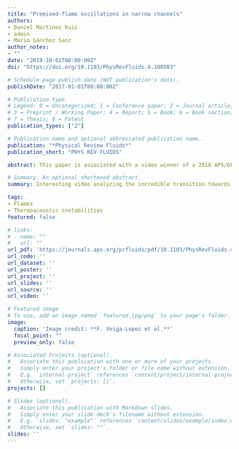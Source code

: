 ```yaml
---
title: "Premixed-flame oscillations in narrow channels"
authors:
- Daniel Martínez Ruiz
- admin
- Mario Sánchez Sanz
author_notes:
- ""
date: "2019-10-01T00:00:00Z"
doi: "https://doi.org/10.1103/PhysRevFluids.4.100503"

# Schedule page publish date (NOT publication's date).
publishDate: "2017-01-01T00:00:00Z"

# Publication type.
# Legend: 0 = Uncategorized; 1 = Conference paper; 2 = Journal article;
# 3 = Preprint / Working Paper; 4 = Report; 5 = Book; 6 = Book section;
# 7 = Thesis; 8 = Patent
publication_types: ["2"]

# Publication name and optional abbreviated publication name.
publication: "*Physical Review Fluids*"
publication_short: "PHYS REV FLUIDS"

abstract: This paper is associated with a video winner of a 2018 APS/DFD Milton van Dyke Award for work presented at the DFD Gallery of Fluid Motion. The original video is available online at the Gallery of Fluid Motion, https://doi.org/10.1103/APS.DFD.2018.GFM.V0018.

# Summary. An optional shortened abstract.
summary: Interesting video analyzing the incredible transition towards strong thermoacoustic instabilities.

tags:
- Flames
- Thermoacoustic instabilities
featured: false

# links:
# - name: ""
#   url: ""
url_pdf: 'https://journals.aps.org/prfluids/pdf/10.1103/PhysRevFluids.4.100503'
url_code: ''
url_dataset: ''
url_poster: ''
url_project: ''
url_slides: ''
url_source: ''
url_video: ''

# Featured image
# To use, add an image named `featured.jpg/png` to your page's folder. 
image:
  caption: 'Image credit: **F. Veiga-Lopez et al.**'
  focal_point: ""
  preview_only: false

# Associated Projects (optional).
#   Associate this publication with one or more of your projects.
#   Simply enter your project's folder or file name without extension.
#   E.g. `internal-project` references `content/project/internal-project/index.md`.
#   Otherwise, set `projects: []`.
projects: []

# Slides (optional).
#   Associate this publication with Markdown slides.
#   Simply enter your slide deck's filename without extension.
#   E.g. `slides: "example"` references `content/slides/example/index.md`.
#   Otherwise, set `slides: ""`.
slides: ''
---
```

